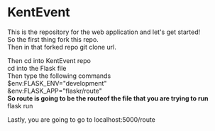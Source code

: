 # KentEvent
This is the repository for the web application and let's get started! <br>
So the first thing fork this repo. <br>
Then in that forked repo git clone url. <br>

Then cd into KentEvent repo <br>
cd into the Flask file <br>
Then type the following commands <br>
$env:FLASK_ENV="development" <br>
&env:FLASK_APP="flaskr/route" <br>
**So route is going to be the routeof the file that you are trying to run** <br>
flask run <br>

Lastly, you are going to go to localhost:5000/route <br>
